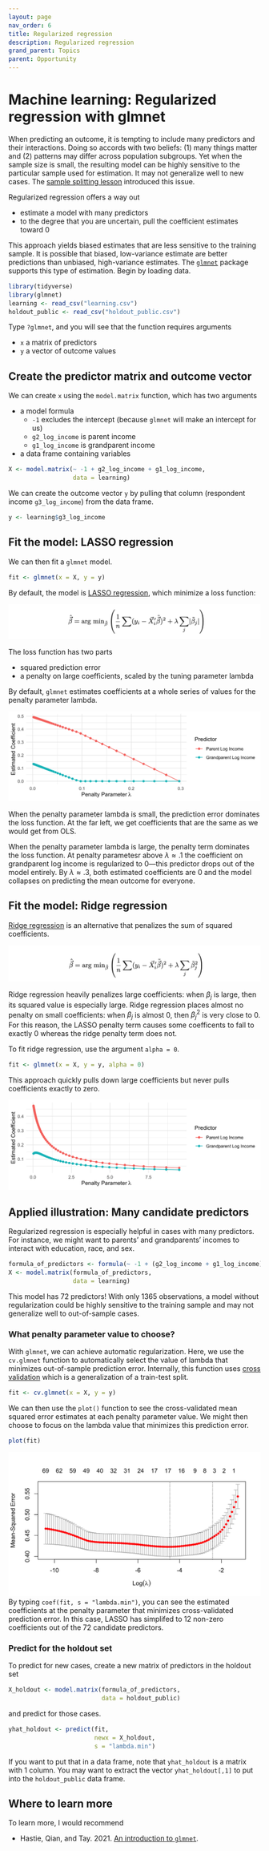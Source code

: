 ```yaml
---
layout: page
nav_order: 6
title: Regularized regression
description: Regularized regression
grand_parent: Topics
parent: Opportunity
---
```


# Machine learning: Regularized regression with glmnet

When predicting an outcome, it is tempting to include many predictors
and their interactions. Doing so accords with two beliefs: (1) many
things matter and (2) patterns may differ across population subgroups.
Yet when the sample size is small, the resulting model can be highly
sensitive to the particular sample used for estimation. It may not
generalize well to new cases. The [sample splitting
lesson](https://info3370.github.io/lessonplans/7d/) introduced this
issue.

Regularized regression offers a way out

- estimate a model with many predictors
- to the degree that you are uncertain, pull the coefficient estimates
  toward 0

This approach yields biased estimates that are less sensitive to the
training sample. It is possible that biased, low-variance estimate are
better predictions than unbiased, high-variance estimates. The
[`glmnet`](https://glmnet.stanford.edu/articles/glmnet.html) package
supports this type of estimation. Begin by loading data.

``` r
library(tidyverse)
library(glmnet)
learning <- read_csv("learning.csv")
holdout_public <- read_csv("holdout_public.csv")
```

Type `?glmnet`, and you will see that the function requires arguments

- `x` a matrix of predictors
- `y` a vector of outcome values

## Create the predictor matrix and outcome vector

We can create `x` using the `model.matrix` function, which has two
arguments

- a model formula
  - `-1` excludes the intercept (because `glmnet` will make an intercept
    for us)
  - `g2_log_income` is parent income
  - `g1_log_income` is grandparent income
- a data frame containing variables

``` r
X <- model.matrix(~ -1 + g2_log_income + g1_log_income,
                  data = learning)
```

We can create the outcome vector `y` by pulling that column (respondent
income `g3_log_income`) from the data frame.

``` r
y <- learning$g3_log_income
```

## Fit the model: LASSO regression

We can then fit a `glmnet` model.

``` r
fit <- glmnet(x = X, y = y)
```

By default, the model is [LASSO
regression](https://en.wikipedia.org/wiki/Lasso_(statistics)), which
minimize a loss function:

![](../assets/images/lasso_loss.png)<!-- -->

The loss function has two parts

- squared prediction error
- a penalty on large coefficients, scaled by the tuning parameter
  lambda

By default, `glmnet` estimates coefficients at a whole series of values
for the penalty parameter lambda.

![](../assets/images/lasso.png)<!-- -->

When the penalty parameter lambda is small, the prediction error
dominates the loss function. At the far left, we get coefficients that
are the same as we would get from OLS.

When the penalty parameter lambda is large, the penalty term
dominates the loss function. At penalty parametesr above
$\lambda \approx .1$ the coefficient on grandparent log income is
regularized to 0—this predictor drops out of the model entirely. By
$\lambda \approx .3$, both estimated coefficients are 0 and the model
collapses on predicting the mean outcome for everyone.

## Fit the model: Ridge regression

[Ridge regression](https://en.wikipedia.org/wiki/Ridge_regression) is an
alternative that penalizes the sum of squared coefficients.

![](../assets/images/ridge_loss.png)<!-- -->

Ridge regression heavily penalizes large coefficients: when $\beta_j$ is
large, then its squared value is especially large. Ridge regression
places almost no penalty on small coefficients: when $\beta_j$ is almost
0, then $\beta_j^2$ is very close to 0. For this reason, the LASSO
penalty term causes some coefficents to fall to exactly 0 whereas the
ridge penalty term does not.

To fit ridge regression, use the argument `alpha = 0`.

``` r
fit <- glmnet(x = X, y = y, alpha = 0)
```

This approach quickly pulls down large coefficients but never pulls
coefficients exactly to zero.

![](../assets/images/ridge.png)<!-- -->

## Applied illustration: Many candidate predictors

Regularized regression is especially helpful in cases with many
predictors. For instance, we might want to parents’ and grandparents’
incomes to interact with education, race, and sex.

``` r
formula_of_predictors <- formula(~ -1 + (g2_log_income + g1_log_income)*g3_educ*race*sex)
X <- model.matrix(formula_of_predictors,
                  data = learning)
```

This model has 72 predictors! With only 1365 observations, a model
without regularization could be highly sensitive to the training sample
and may not generalize well to out-of-sample cases.

### What penalty parameter value to choose?

With `glmnet`, we can achieve automatic regularization. Here, we use the
`cv.glmnet` function to automatically select the value of lambda that
minimizes out-of-sample prediction error. Internally, this function uses
[cross
validation](https://en.wikipedia.org/wiki/Cross-validation_(statistics))
which is a generalization of a train-test split.

``` r
fit <- cv.glmnet(x = X, y = y)
```

We can then use the `plot()` function to see the cross-validated mean
squared error estimates at each penalty parameter value. We might then
choose to focus on the lambda value that minimizes this prediction
error.

``` r
plot(fit)
```

![](../assets/images/glmnet_cv.png)<!-- --> By typing
`coef(fit, s = "lambda.min")`, you can see the estimated coefficients at
the penalty parameter that minimizes cross-validated prediction error.
In this case, LASSO has simplifed to 12 non-zero coefficients out of the
72 candidate predictors.

### Predict for the holdout set

To predict for new cases, create a new matrix of predictors in the
holdout set

``` r
X_holdout <- model.matrix(formula_of_predictors,
                          data = holdout_public)
```

and predict for those cases.

``` r
yhat_holdout <- predict(fit, 
                        newx = X_holdout,
                        s = "lambda.min")
```

If you want to put that in a data frame, note that `yhat_holdout` is a
matrix with 1 column. You may want to extract the vector
`yhat_holdout[,1]` to put into the `holdout_public` data frame.

## Where to learn more

To learn more, I would recommend

- Hastie, Qian, and Tay. 2021. [An introduction to
  `glmnet`](https://glmnet.stanford.edu/articles/glmnet.html).
